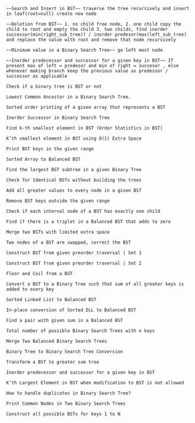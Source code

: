 
    
    ~~Search and Insert in BST~~ traverse the tree recursively and insert in leaf(root=null) create new node
    
    ~~Deletion from BST~~ 1. no child free node, 2. one child copy the child to root and empty the child 3. two childs, find inorder successor(min(right_sub_tree)) / inorder predesor(max(left_sub_tree) and replace the value with root and remove that node recursively
    
    ~~Minimum value in a Binary Search Tree~~ go left most node
    
    ~~Inorder predecessor and successor for a given key in BST~~ If present max of left = predesor and min of right = succesor , else whenever making branch keep the previous value as predessor / successor as applicable
    
    Check if a binary tree is BST or not
    
    Lowest Common Ancestor in a Binary Search Tree.
    
    Sorted order printing of a given array that represents a BST
    
    Inorder Successor in Binary Search Tree
    
    Find k-th smallest element in BST (Order Statistics in BST)
    
    K’th smallest element in BST using O(1) Extra Space
    
    Print BST keys in the given range
    
    Sorted Array to Balanced BST
    
    Find the largest BST subtree in a given Binary Tree
    
    Check for Identical BSTs without building the trees
    
    Add all greater values to every node in a given BST
    
    Remove BST keys outside the given range
    
    Check if each internal node of a BST has exactly one child
    
    Find if there is a triplet in a Balanced BST that adds to zero
    
    Merge two BSTs with limited extra space
    
    Two nodes of a BST are swapped, correct the BST
    
    Construct BST from given preorder traversal | Set 1
    
    Construct BST from given preorder traversal | Set 2
    
    Floor and Ceil from a BST
    
    Convert a BST to a Binary Tree such that sum of all greater keys is added to every key
    
    Sorted Linked List to Balanced BST
    
    In-place conversion of Sorted DLL to Balanced BST
    
    Find a pair with given sum in a Balanced BST
    
    Total number of possible Binary Search Trees with n keys
    
    Merge Two Balanced Binary Search Trees
    
    Binary Tree to Binary Search Tree Conversion
    
    Transform a BST to greater sum tree
    
    Inorder predecessor and successor for a given key in BST
    
    K’th Largest Element in BST when modification to BST is not allowed
    
    How to handle duplicates in Binary Search Tree?
    
    Print Common Nodes in Two Binary Search Trees
    
    Construct all possible BSTs for keys 1 to N
